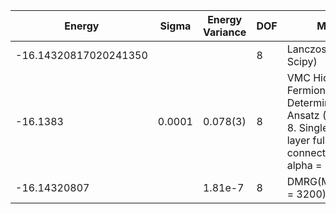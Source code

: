 |       Energy          |  Sigma          | Energy Variance  | DOF |Method                                                          | Data repository                |
| ----------------------| --------------- | -----------------| ------- |------------------------------------------------------------|------------------------------- |
| -16.14320817020241350 |                 |                  |   8     | Lanczos (Quspin + Scipy)                                   | https://weinbe58.github.io/QuSpin/ |
|      -16.1383         |     0.0001      |     0.078(3)     |   8     | VMC Hidden Fermion Determinant State Ansatz (N_hidden = 8. Single hidden layer fully connected net with alpha = 32)| |
| -16.14320807 |                 |   1.81e-7   |   8     | DMRG(MaxBondDim = 3200) |  |
